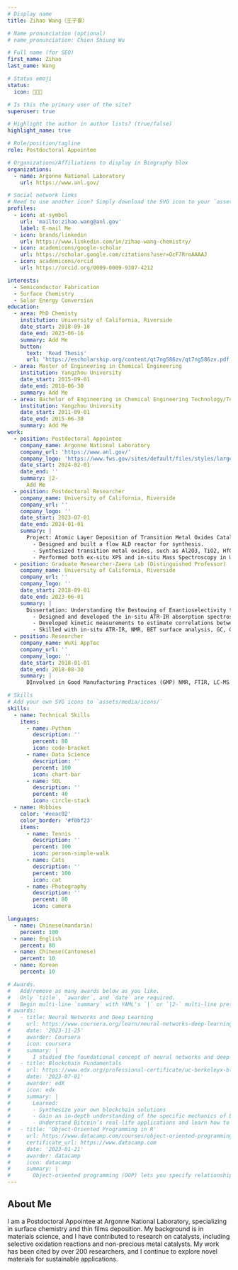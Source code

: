 ```yaml
---
# Display name
title: Zihao Wang（王子豪）

# Name pronunciation (optional)
# name_pronunciation: Chien Shiung Wu

# Full name (for SEO)
first_name: Zihao
last_name: Wang

# Status emoji
status:
  icon: 👨🏻‍🔬

# Is this the primary user of the site?
superuser: true

# Highlight the author in author lists? (true/false)
highlight_name: true

# Role/position/tagline
role: Postdoctoral Appointee

# Organizations/Affiliations to display in Biography blox
organizations:
  - name: Argonne National Laboratory
    url: https://www.anl.gov/

# Social network links
# Need to use another icon? Simply download the SVG icon to your `assets/media/icons/` folder.
profiles:
  - icon: at-symbol
    url: 'mailto:zihao.wang@anl.gov'
    label: E-mail Me
  - icon: brands/linkedin
    url: https://www.linkedin.com/in/zihao-wang-chemistry/
  - icon: academicons/google-scholar
    url: https://scholar.google.com/citations?user=OcF7RroAAAAJ
  - icon: academicons/orcid
    url: https://orcid.org/0009-0009-9307-4212

interests:
  - Semiconductor Fabrication
  - Surface Chemistry
  - Solar Energy Conversion
education:
  - area: PhD Chemisty
    institution: University of California, Riverside
    date_start: 2018-09-18
    date_end: 2023-06-16
    summary: Add Me
    button:
      text: 'Read Thesis'
      url: 'https://escholarship.org/content/qt7ng586zv/qt7ng586zv.pdf'
  - area: Master of Engineering in Chemical Engineering
    institution: Yangzhou University
    date_start: 2015-09-01
    date_end: 2018-06-30
    summary: Add Me
  - area: Bachelor of Engineering in Chemical Engineering Technology/Technician
    institution: Yangzhou University
    date_start: 2011-09-01
    date_end: 2015-06-30
    summary: Add Me
work:
  - position: Postdoctoral Appointee
    company_name: Argonne National Laboratory
    company_url: 'https://www.anl.gov/'
    company_logo: 'https://www.fws.gov/sites/default/files/styles/large/public/2020-08/argonne_national_laboratory.jpge'
    date_start: 2024-02-01
    date_end: ''
    summary: |2-
      Add Me
  - position: Postdoctoral Researcher
    company_name: University of California, Riverside
    company_url: ''
    company_logo: ''
    date_start: 2023-07-01
    date_end: 2024-01-01
    summary: |
      Project: Atomic Layer Deposition of Transition Metal Oxides Catalysts on Mesoporous Materials
        - Designed and built a flow ALD reactor for synthesis.
        - Synthesized transition metal oxides, such as Al2O3, TiO2, HfO2 and NiO2 on mesoporous SBA-15 support.
        - Performed both ex-situ XPS and in-situ Mass Spectroscopy in UHV chambers.
  - position: Graduate Researcher-Zaera Lab (Distinguished Professor)
    company_name: University of California, Riverside
    company_url: ''
    company_logo: ''
    date_start: 2018-09-01
    date_end: 2023-06-01
    summary: |
      Dissertation: Understanding the Bestowing of Enantioselectivity to Heterogeneous Catalysts via the Addition of Chiral Modifiers
        - Designed and developed the in-situ ATR-IR absorption spectroscopy system to probe the interactions between chiral molecules and metal surfaces (Pt, Pd, Pt-Cu alloys) at the liquid/solid interfaces.
        - Developed kinetic measurements to estimate correlations between the adsorption modes of the chiral molecules and the enantioselectivity performance in asymmetric hydrogenations of α-keto esters.
        - Skilled with in-situ ATR-IR, NMR, BET surface analysis, GC, GC-MS,TEM,ICP-OES, surface modifications.
  - position: Researcher
    company_name: WuXi AppTec
    company_url: ''
    company_logo: ''
    date_start: 2018-01-01
    date_end: 2018-08-30
    summary: |
      DInvolved in Good Manufacturing Practices (GMP) NMR, FTIR, LC-MS tests and analysis. Familiar with GMP process and standards.

# Skills
# Add your own SVG icons to `assets/media/icons/`
skills:
  - name: Technical Skills
    items:
      - name: Python
        description: ''
        percent: 80
        icon: code-bracket
      - name: Data Science
        description: ''
        percent: 100
        icon: chart-bar
      - name: SQL
        description: ''
        percent: 40
        icon: circle-stack
  - name: Hobbies
    color: '#eeac02'
    color_border: '#f0bf23'
    items:
      - name: Tennis
        description: ''
        percent: 100
        icon: person-simple-walk
      - name: Cats
        description: ''
        percent: 100
        icon: cat
      - name: Photography
        description: ''
        percent: 80
        icon: camera

languages:
  - name: Chinese(mandarin)
    percent: 100
  - name: English
    percent: 80
  - name: Chinese(Cantonese)
    percent: 10
  - name: Korean
    percent: 10

# Awards.
#   Add/remove as many awards below as you like.
#   Only `title`, `awarder`, and `date` are required.
#   Begin multi-line `summary` with YAML's `|` or `|2-` multi-line prefix and indent 2 spaces below.
# awards:
#   - title: Neural Networks and Deep Learning
#     url: https://www.coursera.org/learn/neural-networks-deep-learning
#     date: '2023-11-25'
#     awarder: Coursera
#     icon: coursera
#     summary: |
#       I studied the foundational concept of neural networks and deep learning. By the end, I was familiar with the significant technological trends driving the rise of deep learning; build, train, and apply fully connected deep neural networks; implement efficient (vectorized) neural networks; identify key parameters in a neural network’s architecture; and apply deep learning to your own applications.
#   - title: Blockchain Fundamentals
#     url: https://www.edx.org/professional-certificate/uc-berkeleyx-blockchain-fundamentals
#     date: '2023-07-01'
#     awarder: edX
#     icon: edx
#     summary: |
#       Learned:
#       - Synthesize your own blockchain solutions
#       - Gain an in-depth understanding of the specific mechanics of Bitcoin
#       - Understand Bitcoin’s real-life applications and learn how to attack and destroy Bitcoin, Ethereum, smart contracts and Dapps, and alternatives to Bitcoin’s Proof-of-Work consensus algorithm
#   - title: 'Object-Oriented Programming in R'
#     url: https://www.datacamp.com/courses/object-oriented-programming-with-s3-and-r6-in-r
#     certificate_url: https://www.datacamp.com
#     date: '2023-01-21'
#     awarder: datacamp
#     icon: datacamp
#     summary: |
#       Object-oriented programming (OOP) lets you specify relationships between functions and the objects that they can act on, helping you manage complexity in your code. This is an intermediate level course, providing an introduction to OOP, using the S3 and R6 systems. S3 is a great day-to-day R programming tool that simplifies some of the functions that you write. R6 is especially useful for industry-specific analyses, working with web APIs, and building GUIs.
---
```


## About Me

I am a Postdoctoral Appointee at Argonne National Laboratory, specializing in surface chemistry and thin films deposition. My background is in materials science, and I have contributed to research on catalysts, including selective oxidation reactions and non-precious metal catalysts. My work has been cited by over 200 researchers, and I continue to explore novel materials for sustainable applications.
